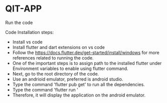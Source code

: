 # QIT-APP


Run the code





Code Installation steps:

- Install vs code
- Install flutter and dart extensions on vs code
- Follow the https://docs.flutter.dev/get-started/install/windows for more references related to running the code.
- One of the important steps is to assign path to the installed flutter under Environment variables to enable using flutter command.
- Next, go to the root directory of the code.
- Use an andrioid emulator, preferred is android studio. 
- Type the command 'flutter pub get' to run all the dependencies.
- Type the command 'flutter run '
- Therefore, it will display the application on the android emulator.
